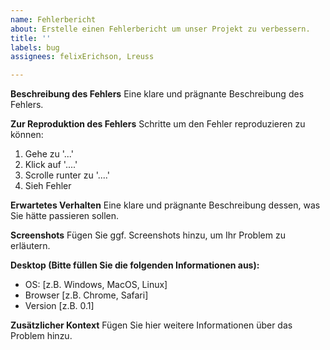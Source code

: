 ```yaml
---
name: Fehlerbericht
about: Erstelle einen Fehlerbericht um unser Projekt zu verbessern.
title: ''
labels: bug
assignees: felixErichson, Lreuss

---
```


**Beschreibung des Fehlers**
Eine klare und prägnante Beschreibung des Fehlers.

**Zur Reproduktion des Fehlers**
Schritte um den Fehler reproduzieren zu können:
1. Gehe zu '...'
2. Klick auf '....'
3. Scrolle runter zu '....'
4. Sieh Fehler 

**Erwartetes Verhalten**
Eine klare und prägnante Beschreibung dessen, was Sie hätte passieren sollen.

**Screenshots**
Fügen Sie ggf. Screenshots hinzu, um Ihr Problem zu erläutern.

**Desktop (Bitte füllen Sie die folgenden Informationen aus):**
 - OS: [z.B. Windows, MacOS, Linux]
 - Browser [z.B. Chrome, Safari]
 - Version [z.B. 0.1]

**Zusätzlicher Kontext**
Fügen Sie hier weitere Informationen über das Problem hinzu.
